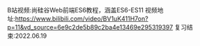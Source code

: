 B站视频:尚硅谷Web前端ES6教程，涵盖ES6-ES11
视频地址:https://www.bilibili.com/video/BV1uK411H7on?p=11&vd_source=6e9c2de5b89c2ba4e13469e295319397
复习结束:2022.06.19